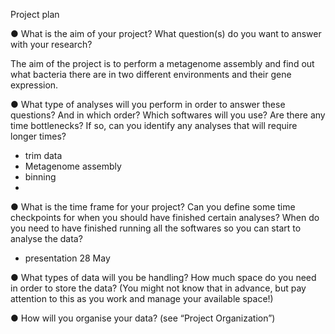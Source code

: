 Project plan


● What is the aim of your project? What question(s) do you want to answer with your
research?

The aim of the project is to perform a metagenome assembly and find out what bacteria there are in two different environments and their gene expression. 

● What type of analyses will you perform in order to answer these questions? And in
which order? Which softwares will you use? Are there any time bottlenecks? If so,
can you identify any analyses that will require longer times?

- trim data
- Metagenome assembly
- binning
- 

● What is the time frame for your project? Can you define some time checkpoints for
when you should have finished certain analyses? When do you need to have finished
running all the softwares so you can start to analyse the data?

- presentation 28 May

● What types of data will you be handling? How much space do you need in order to
store the data? (You might not know that in advance, but pay attention to this as you
work and manage your available space!)

● How will you organise your data? (see “Project Organization”)
